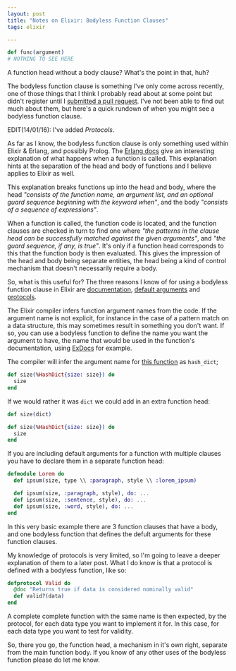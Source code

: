 ```yaml
---
layout: post
title: "Notes on Elixir: Bodyless Function Clauses"
tags: elixir

---
```


```elixir
def func(argument)
# NOTHING TO SEE HERE
```

A function head without a body clause? What's the point in that, huh?

The bodyless function clause is something I've only come across recently, one of
those things that I think I probably read about at some point but didn't
register until I [submitted a pull request][pr]. I've not been able to find out
much about them, but here's a quick rundown of when you might see a bodyless
function clause.

EDIT(14/01/16): I've added *Protocols*.

<!--more-->

As far as I know, the bodyless function clause is only something used within
Elixir & Erlang, and possibly Prolog. The [Erlang docs][ed] give an interesting
explanation of what happens when a function is called.  This explanation hints
at the separation of the head and body of functions and I believe applies to
Elixir as well.

This explanation breaks functions up into the head and body, where the head *"consists
of the function name, an argument list, and an optional guard sequence beginning
with the keyword when"*, and the body *"consists of a sequence of expressions"*.

When a function is called, the function code is located, and the function clauses
are checked in turn to find one where *"the patterns in the clause head can be
successfully matched against the given arguments"*, and *"the guard sequence, if
any, is true"*.  It's only if a function head corresponds to this
that the function body is then evaluated.  This gives the impression of the head
and body being separate entities, the head being a kind of control mechanism
that doesn't necessarily require a body.

So, what is this useful for?  The three reasons I know of for using a bodyless
function clause in Elixir are [documentation][doc], [default arguments][defargs]
and [protocols][protocols].

The Elixir compiler infers function argument names from the code. If the
argument name is not explicit, for instance in the case of a pattern match on a
data structure, this may sometimes result in something you don't want. If so, you
can use a bodyless function to define the name you want the argument to have,
the name that would be used in the function's documentation, using [ExDocs][exdoc] for example.

The compiler will infer the argument name for [this function][hd] as `hash_dict`;

```elixir
def size(%HashDict{size: size}) do
  size
end
```

If we would rather it was `dict` we could add in an extra function head:

```elixir
def size(dict)

def size(%HashDict{size: size}) do
  size
end
```

If you are including default arguments for a function with multiple clauses you
have to declare them in a separate function head:

```elixir
defmodule Lorem do
  def ipsum(size, type \\ :paragraph, style \\ :lorem_ipsum)

  def ipsum(size, :paragraph, style), do: ...
  def ipsum(size, :sentence, style), do: ...
  def ipsum(size, :word, style), do: ...
end
```

In this very basic example there are 3 function clauses that have a body, and
one bodyless function that defines the defult arguments for these function
clauses.
 
My knowledge of protocols is very limited, so I'm going to leave a deeper
explanation of them to a later post. What I do know is that a protocol is
defined with a bodyless function, like so:

```elixir
defprotocol Valid do
  @doc "Returns true if data is considered nominally valid"
  def valid?(data)
end
```

A complete complete function with the same name is then expected, by the
protocol, for each data type you want to implement it for.  In this case, for
each data type you want to test for validity.

So, there you go, the function head, a mechanism in it's own right, separate from
the main function body.  If you know of any other uses of the bodyless function
please do let me know.


[pr]: https://github.com/elixir-lang/elixir/pull/4109/files#r48349021
[ed]: http://www.erlang.org/doc/reference_manual/functions.html
[doc]: https://github.com/elixir-lang/elixir/blob/master/lib/elixir/pages/Writing%20Documentation.md#function-arguments
[defargs]: http://elixir-lang.org/getting-started/modules.html#default-arguments
[hd]: http://elixir-lang.org/docs/stable/elixir/HashDict.html#size/1
[exdoc]: https://github.com/elixir-lang/ex_doc
[protocols]: http://elixir-lang.org/getting-started/protocols.html
